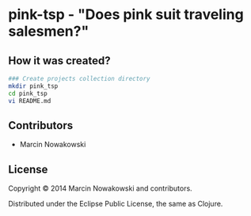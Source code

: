 # pink-tsp - "Does pink suit traveling salesmen?"

## How it was created?

```bash
### Create projects collection directory
mkdir pink_tsp
cd pink_tsp
vi README.md
```

## Contributors

* Marcin Nowakowski

## License

Copyright © 2014 Marcin Nowakowski and contributors.

Distributed under the Eclipse Public License, the same as Clojure.
